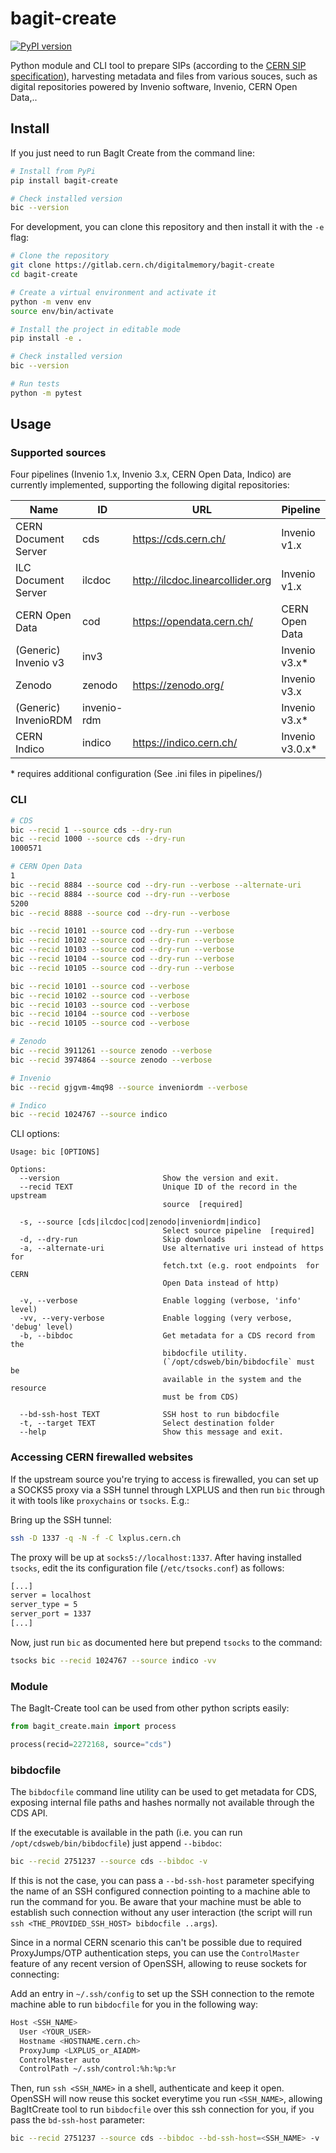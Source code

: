 # bagit-create

[![PyPI version](https://badge.fury.io/py/bagit-create.svg)](https://pypi.org/project/bagit-create/)

Python module and CLI tool to prepare SIPs (according to the [CERN SIP specification](https://gitlab.cern.ch/digitalmemory/sip-spec)), harvesting metadata and files from various souces, such as digital repositories powered by Invenio software, Invenio, CERN Open Data,..

## Install

If you just need to run BagIt Create from the command line:

```bash
# Install from PyPi
pip install bagit-create

# Check installed version
bic --version
```

For development, you can clone this repository and then install it with the `-e` flag:

```bash
# Clone the repository
git clone https://gitlab.cern.ch/digitalmemory/bagit-create
cd bagit-create

# Create a virtual environment and activate it
python -m venv env
source env/bin/activate

# Install the project in editable mode
pip install -e .

# Check installed version
bic --version

# Run tests
python -m pytest
```

## Usage

### Supported sources

Four pipelines (Invenio 1.x, Invenio 3.x, CERN Open Data, Indico) are currently implemented, supporting the following digital repositories:

| Name                  | ID           | URL                                | Pipeline                    |
|---------------------- |--------------|------------------------------------|-----------------------------|
| CERN Document Server  | cds          | https://cds.cern.ch/               | Invenio v1.x                |
| ILC Document Server   | ilcdoc       | http://ilcdoc.linearcollider.org   | Invenio v1.x                |
| CERN Open Data        | cod          | https://opendata.cern.ch/          | CERN Open Data              |
| (Generic) Invenio v3  | inv3         |                                    | Invenio v3.x\*              |    
| Zenodo                | zenodo       | https://zenodo.org/                | Invenio v3.x                |
| (Generic) InvenioRDM  | invenio-rdm  |                                    | Invenio v3.x\*              |
| CERN Indico           | indico       | https://indico.cern.ch/            | Invenio v3.0.x\*            |


\* requires additional configuration (See .ini files in pipelines/)

### CLI

```bash
# CDS
bic --recid 1 --source cds --dry-run
bic --recid 1000 --source cds --dry-run
1000571

# CERN Open Data
1
bic --recid 8884 --source cod --dry-run --verbose --alternate-uri
bic --recid 8884 --source cod --dry-run --verbose
5200
bic --recid 8888 --source cod --dry-run --verbose

bic --recid 10101 --source cod --dry-run --verbose
bic --recid 10102 --source cod --dry-run --verbose
bic --recid 10103 --source cod --dry-run --verbose
bic --recid 10104 --source cod --dry-run --verbose
bic --recid 10105 --source cod --dry-run --verbose

bic --recid 10101 --source cod --verbose
bic --recid 10102 --source cod --verbose
bic --recid 10103 --source cod --verbose
bic --recid 10104 --source cod --verbose
bic --recid 10105 --source cod --verbose

# Zenodo
bic --recid 3911261 --source zenodo --verbose
bic --recid 3974864 --source zenodo --verbose

# Invenio
bic --recid gjgvm-4mq98 --source inveniordm --verbose

# Indico
bic --recid 1024767 --source indico 

```

CLI options:

```
Usage: bic [OPTIONS]

Options:
  --version                       Show the version and exit.
  --recid TEXT                    Unique ID of the record in the upstream
                                  source  [required]

  -s, --source [cds|ilcdoc|cod|zenodo|inveniordm|indico]
                                  Select source pipeline  [required]
  -d, --dry-run                   Skip downloads
  -a, --alternate-uri             Use alternative uri instead of https for
                                  fetch.txt (e.g. root endpoints  for CERN
                                  Open Data instead of http)

  -v, --verbose                   Enable logging (verbose, 'info' level)
  -vv, --very-verbose             Enable logging (very verbose, 'debug' level)
  -b, --bibdoc                    Get metadata for a CDS record from the
                                  bibdocfile utility.
                                  (`/opt/cdsweb/bin/bibdocfile` must be
                                  available in the system and the resource
                                  must be from CDS)

  --bd-ssh-host TEXT              SSH host to run bibdocfile
  -t, --target TEXT               Select destination folder
  --help                          Show this message and exit.

```

### Accessing CERN firewalled websites

If the upstream source you're trying to access is firewalled, you can set up a SOCKS5 proxy via a SSH tunnel through LXPLUS and then run `bic` through it with tools like `proxychains` or `tsocks`. E.g.:


Bring up the SSH tunnel:
```bash
ssh -D 1337 -q -N -f -C lxplus.cern.ch
```

The proxy will be up at `socks5://localhost:1337`. After having installed `tsocks`, edit the its configuration file (`/etc/tsocks.conf`) as follows:

```bash
[...]
server = localhost
server_type = 5
server_port = 1337
[...]
```

Now, just run `bic` as documented here but prepend `tsocks` to the command:

```bash
tsocks bic --recid 1024767 --source indico -vv
```

### Module

The BagIt-Create tool can be used from other python scripts easily:

```python
from bagit_create.main import process

process(recid=2272168, source="cds")
```

### bibdocfile

The `bibdocfile` command line utility can be used to get metadata for CDS, exposing internal file paths and hashes normally not available through the CDS API.

If the executable is available in the path (i.e. you can run `/opt/cdsweb/bin/bibdocfile`) just append `--bibdoc`:

```bash
bic --recid 2751237 --source cds --bibdoc -v
```

If this is not the case, you can pass a `--bd-ssh-host` parameter specifying the name of an SSH configured connection pointing to a machine able to run the command for you. Be aware that your machine must be able to establish such connection without any user interaction (the script will run `ssh <THE_PROVIDED_SSH_HOST> bibdocfile ..args`).

Since in a normal CERN scenario this can't be possible due to required ProxyJumps/OTP authentication steps, you can use the `ControlMaster` feature of any recent version of OpenSSH, allowing to reuse sockets for connecting:

Add an entry in `~/.ssh/config` to set up the SSH connection to the remote machine able to run `bibdocfile` for you in the following way:

```bash
Host <SSH_NAME>
  User <YOUR_USER>
  Hostname <HOSTNAME.cern.ch>
  ProxyJump <LXPLUS_or_AIADM>
  ControlMaster auto
  ControlPath ~/.ssh/control:%h:%p:%r
```

Then, run `ssh <SSH_NAME>` in a shell, authenticate and keep it open. OpenSSH will now reuse this socket everytime you run `<SSH_NAME>`, allowing BagItCreate tool to run `bibdocfile` over this ssh connection for you, if you pass the `bd-ssh-host` parameter:

```bash
bic --recid 2751237 --source cds --bibdoc --bd-ssh-host=<SSH_NAME> -v
``` 

